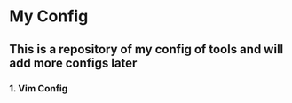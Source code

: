 # My Config
## This is a repository of my config of tools and will add more configs later
### 1. Vim Config
